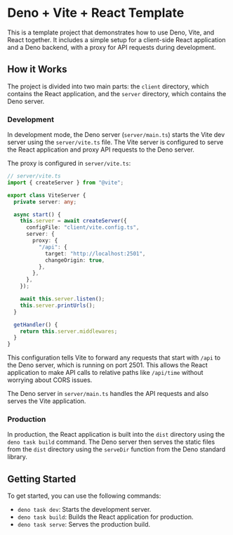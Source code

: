 # Deno + Vite + React Template

This is a template project that demonstrates how to use Deno, Vite, and React together. It includes a simple setup for a client-side React application and a Deno backend, with a proxy for API requests during development.

## How it Works

The project is divided into two main parts: the `client` directory, which contains the React application, and the `server` directory, which contains the Deno server.

### Development

In development mode, the Deno server (`server/main.ts`) starts the Vite dev server using the `server/vite.ts` file. The Vite server is configured to serve the React application and proxy API requests to the Deno server.

The proxy is configured in `server/vite.ts`:

```typescript
// server/vite.ts
import { createServer } from "@vite";

export class ViteServer {
  private server: any;

  async start() {
    this.server = await createServer({
      configFile: "client/vite.config.ts",
      server: {
        proxy: {
          "/api": {
            target: "http://localhost:2501",
            changeOrigin: true,
          },
        },
      },
    });

    await this.server.listen();
    this.server.printUrls();
  }

  getHandler() {
    return this.server.middlewares;
  }
}
```

This configuration tells Vite to forward any requests that start with `/api` to the Deno server, which is running on port 2501. This allows the React application to make API calls to relative paths like `/api/time` without worrying about CORS issues.

The Deno server in `server/main.ts` handles the API requests and also serves the Vite application.

### Production

In production, the React application is built into the `dist` directory using the `deno task build` command. The Deno server then serves the static files from the `dist` directory using the `serveDir` function from the Deno standard library.

## Getting Started

To get started, you can use the following commands:

*   `deno task dev`: Starts the development server.
*   `deno task build`: Builds the React application for production.
*   `deno task serve`: Serves the production build.
